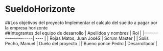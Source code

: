 # SueldoHorizonte
##Los objetivos del proyecto
  Implementar el calculo del sueldo a pagar por la empresa horizonte  
##Integrantes del equipo de desarrollo
| Apellidos y nombres | Rol | 
|---------------------| ---- |
| Rojas Matos, Juan JoséS | Scrum  Master | 
| Solis Pecho, Manuel | Duelo del proyecto |
| Bueno ponce Pedro   | Desarrollador  |
